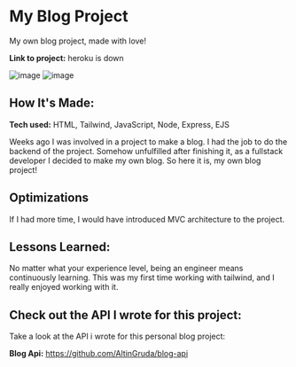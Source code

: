 # My Blog Project
My own blog project, made with love!

**Link to project:** heroku is down

![image](https://user-images.githubusercontent.com/67205874/186967369-d88dbdfd-4879-4352-923e-d3ecfa6259a0.png)
![image](https://user-images.githubusercontent.com/67205874/186967463-713ae60b-f92b-4c87-8200-1bfe67c92963.png)


## How It's Made:

**Tech used:** HTML, Tailwind, JavaScript, Node, Express, EJS

Weeks ago I was involved in a project to make a blog. I had the job to do the backend of the project. Somehow unfulfilled after finishing it, as a fullstack developer I decided to make my own blog. So here it is, my own blog project!

## Optimizations
If I had more time, I would have introduced MVC architecture to the project.

## Lessons Learned:

No matter what your experience level, being an engineer means continuously learning. This was my first time working with tailwind, and I really enjoyed working with it.

## Check out the API I wrote for this project:
Take a look at the API i wrote for this personal blog project:

**Blog Api:** https://github.com/AltinGruda/blog-api
